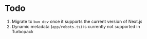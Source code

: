 # Todo

1. Migrate to `bun dev` once it supports the current version of Next.js
2. Dynamic metadata (`app/robots.ts`) is currently not supported in Turbopack

